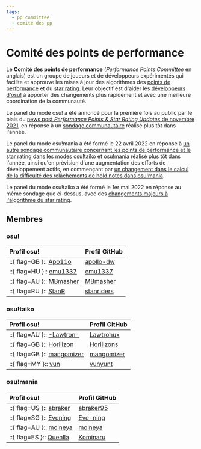 ```yaml
---
tags:
  - pp committee
  - comité des pp
---
```


# Comité des points de performance

Le **Comité des points de performance** (*Performance Points Committee* en anglais) est un groupe de joueurs et de développeurs expérimentés qui facilite et approuve les mises à jour des algorithmes des [points de performance](/wiki/Performance_points) et du [star rating](/wiki/Beatmapping/Star_rating). Leur objectif est d'aider les [développeurs d'osu!](/wiki/People/The_Team/Developers) à apporter des changements plus rapidement et avec une meilleure coordination de la communauté.

Le panel du mode osu! a été annoncé pour la première fois au public par le biais du [news post *Performance Points & Star Rating Updates* de novembre 2021](https://osu.ppy.sh/home/news/2021-11-09-performance-points-star-rating-updates), en réponse à un [sondage communautaire](https://osu.ppy.sh/home/news/2021-08-17-pp-sr-survey) réalisé plus tôt dans l'année.

Le panel du mode osu!mania a été formé le 22 avril 2022 en réponse à [un autre sondage communautaire concernant les points de performance et le star rating dans les modes osu!taiko et osu!mania](https://osu.ppy.sh/home/news/2022-01-14-taiko-mania-pp-sr-survey) réalisé plus tôt dans l'année, ainsi qu'en prévision d'une augmentation des efforts de développement actifs, en commençant par [un changement dans le calcul de la difficulté des relâchements de hold notes dans osu!mania](https://github.com/ppy/osu/pull/17913).

Le panel du mode osu!taiko a été formé le 1er mai 2022 en réponse au même sondage que ci-dessus, avec des [changements majeurs à l'algorithme du star rating](https://docs.google.com/document/d/1Z5GC4DMqOVzeIERMSK3qpQaqjq-sVnhbuoxAwy9qxDs/edit).

## Membres

### osu!

| Profil osu! | Profil GitHub |
| :-- | :-- |
| ::{ flag=GB }:: [Apo11o](https://osu.ppy.sh/users/9558549) | [apollo-dw](https://github.com/apollo-dw) |
| ::{ flag=HU }:: [emu1337](https://osu.ppy.sh/users/2185987) | [emu1337](https://github.com/emu1337) |
| ::{ flag=AU }:: [MBmasher](https://osu.ppy.sh/users/4498616) | [MBmasher](https://github.com/MBmasher) |
| ::{ flag=RU }:: [StanR](https://osu.ppy.sh/users/7217455) | [stanriders](https://github.com/stanriders) |

### osu!taiko

| Profil osu! | Profil GitHub |
| :-- | :-- |
| ::{ flag=AU }:: [-Lawtron-](https://osu.ppy.sh/users/11475208) | [Lawtrohux](https://github.com/Lawtrohux) |
| ::{ flag=GB }:: [Horiiizon](https://osu.ppy.sh/users/8071438) | [Horiiizons](https://github.com/Horiiizons) |
| ::{ flag=GB }:: [mangomizer](https://osu.ppy.sh/users/1893718) | [mangomizer](https://github.com/mangomizer) |
| ::{ flag=MY }:: [vun](https://osu.ppy.sh/users/6932501) | [vunyunt](https://github.com/vunyunt) |

### osu!mania

| Profil osu! | Profil GitHub |
| :-- | :-- |
| ::{ flag=US }:: [abraker](https://osu.ppy.sh/users/4635891) | [abraker95](https://github.com/abraker95) |
| ::{ flag=SG }:: [Evening](https://osu.ppy.sh/users/2193881) | [Eve-ning](https://github.com/Eve-ning) |
| ::{ flag=AU }:: [molneya](https://osu.ppy.sh/users/8945180) | [molneya](https://github.com/molneya) |
| ::{ flag=ES }:: [Quenlla](https://osu.ppy.sh/users/4725379) | [Kominaru](https://github.com/Kominaru) |
